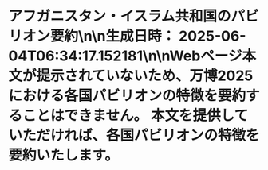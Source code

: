 # アフガニスタン・イスラム共和国のパビリオン要約\n\n**生成日時：** 2025-06-04T06:34:17.152181\n\nWebページ本文が提示されていないため、万博2025における各国パビリオンの特徴を要約することはできません。  本文を提供していただければ、各国パビリオンの特徴を要約いたします。